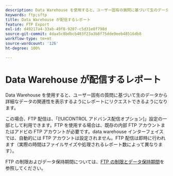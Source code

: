 ```yaml
---
description: Data Warehouse を使用すると、ユーザー固有の質問に基づいて生のデータから詳細なデータの関連性を表示するようにレポートにリクエストできるようになります。
keywords: ftp;sftp
title: Data Warehouse が配信するレポート
feature: FTP Export
exl-id: d49217a4-33ab-49f8-9207-c5d31e8f798d
source-git-commit: 4daa5c8bdbcb483f23a3b8f75dde9eeb48516db8
workflow-type: tm+mt
source-wordcount: '126'
ht-degree: 100%

---
```


# Data Warehouse が配信するレポート

Data Warehouse を使用すると、ユーザー固有の質問に基づいて生のデータから詳細なデータの関連性を表示するようにレポートにリクエストできるようになります。

この場合、FTP 配信は、「[!UICONTROL アドバンス配信オプション]」設定の一部として利用できます。FTP を使用する場合は、既存の内部 FTP アカウントまたはアドビの FTP アカウントが必要です。data warehouse インターフェイスでは、自動的には FTP アカウントは設定されません。FTP 配信は即時に行われます（実際の時間はファイルサイズや処理されるレポート数によって異なります）。

FTP の制限およびデータ保持期間については、[FTP の制限とデータ保持期間](/help/export/ftp-and-sftp/ftp-limits.md)を参照してください。
